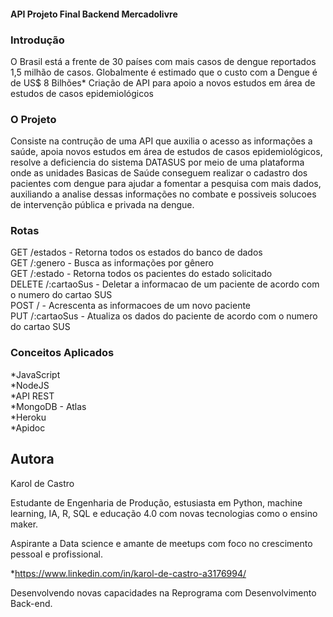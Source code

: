 #### API Projeto Final Backend Mercadolivre

### Introdução

O Brasil está a frente de 30 países com mais casos de dengue reportados 1,5 milhão de casos. Globalmente é estimado que o custo com a Dengue é de US$ 8 Bilhões* Criação de API para apoio a novos estudos em área de estudos de casos epidemiológicos

### O Projeto

Consiste na contrução de uma API que auxilia o acesso as informações a saúde, apoia novos estudos em área de estudos de casos epidemiológicos, resolve a deficiencia do sistema DATASUS por meio de uma plataforma onde as unidades Basicas de Saúde conseguem realizar o cadastro dos pacientes com dengue para ajudar a fomentar a pesquisa com mais dados, auxiliando a analise dessas informações no combate e possiveis solucoes de intervenção pública e privada na dengue.
 </br>
 
### Rotas 

GET /estados - Retorna todos os estados do banco de dados </br>
GET /:genero - Busca as informações por gênero </br>
GET /:estado - Retorna todos os pacientes do estado solicitado </br>
DELETE /:cartaoSus - Deletar a informacao de um paciente de acordo com o numero do cartao SUS </br>
POST /  - Acrescenta as informacoes de um novo paciente </br>
PUT /:cartaoSus - Atualiza os dados do paciente de acordo com o numero do cartao SUS </br>


### Conceitos Aplicados
*JavaScript </br>
*NodeJS </br>
*API REST </br>
*MongoDB - Atlas </br>
*Heroku </br>
*Apidoc </br>

## Autora

Karol de Castro

Estudante de Engenharia de Produção, estusiasta em Python, machine learning, IA, R, SQL e educação 4.0 com novas tecnologias como o ensino maker. </br>

Aspirante a Data science e amante de meetups com foco no crescimento pessoal e profissional.</br>

*https://www.linkedin.com/in/karol-de-castro-a3176994/

Desenvolvendo novas capacidades na Reprograma com Desenvolvimento Back-end.</br>

